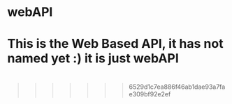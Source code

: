 
# webAPI
#   This is the Web Based API, it has not named yet :) it is just webAPI
#
>>>>>>> 6529d1c7ea886f46ab1dae93a7fae309bf92e2ef
